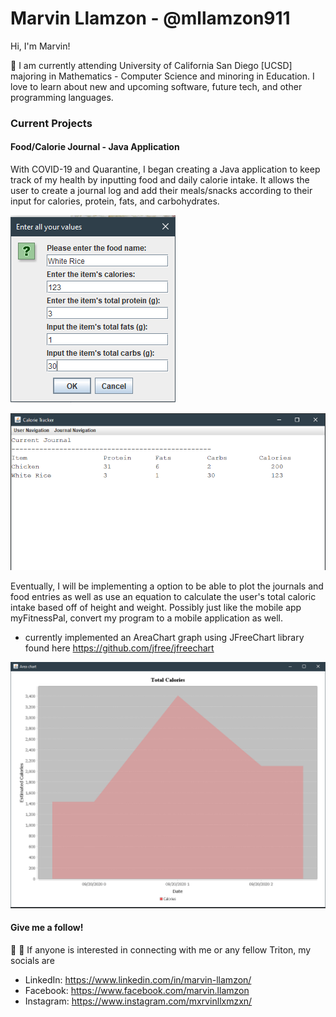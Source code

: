 # Marvin Llamzon - @mllamzon911

Hi, I'm Marvin! 

:school: I am currently attending University of California San Diego [UCSD] majoring in Mathematics - Computer Science and minoring in Education. I love to learn about new
and upcoming software, future tech, and other programming languages.


### Current Projects 

#### Food/Calorie Journal - Java Application

With COVID-19 and Quarantine, I began creating a Java application to keep track of my health by inputting food and daily calorie intake. It allows the user to create a journal log
and add their meals/snacks according to their input for calories, protein, fats, and carbohydrates. 

![Image of Food Input](https://github.com/mllamzon911/mllamzon911/blob/master/images/Food%20Input.PNG) 

![Image of Current Journal](https://github.com/mllamzon911/mllamzon911/blob/master/images/Current%20Journal.PNG)

Eventually, I will be implementing a option to be able to plot the journals and food entries as well as use an equation to calculate the user's total caloric intake based off
of height and weight. Possibly just like the mobile app myFitnessPal, convert my program to a mobile application as well.
 - currently implemented an AreaChart graph using JFreeChart library found here https://github.com/jfree/jfreechart
 
![Image of Area Chart](https://github.com/mllamzon911/mllamzon911/blob/master/images/AreaChart.PNG)


#### Give me a follow!

:blue_book: :sunrise: If anyone is interested in connecting with me or any fellow Triton, my socials are

* LinkedIn: https://www.linkedin.com/in/marvin-llamzon/
* Facebook: https://www.facebook.com/marvin.llamzon
* Instagram: https://www.instagram.com/mxrvinllxmzxn/
